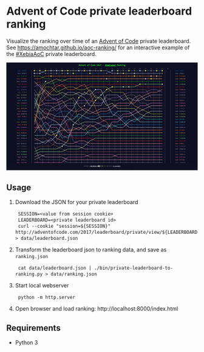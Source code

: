 # Advent of Code private leaderboard ranking

Visualize the ranking over time of an [Advent of Code](https://www.adventofcode.com/) private leaderboard. See https://amochtar.github.io/aoc-ranking/ for an interactive example of the [#XebiaAoC](https://xebia.com/community/advent-of-code) private leaderboard.

![#XebiaAoC Ranking](resources/ranking.png "#XebiaAoC Ranking")

## Usage

1. Download the JSON for your private leaderboard

        SESSION=<value from session cookie>
        LEADERBOARD=<private leaderboard id>
        curl --cookie "session=${SESSION}" http://adventofcode.com/2017/leaderboard/private/view/${LEADERBOARD}.json > data/leaderboard.json

2. Transform the leaderboard json to ranking data, and save as `ranking.json`

        cat data/leaderboard.json | ./bin/private-leaderboard-to-ranking.py > data/ranking.json

3. Start local webserver

        python -m http.server

4. Open browser and load ranking: http://localhost:8000/index.html

## Requirements

* Python 3
